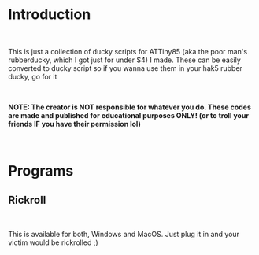# Introduction
<br>

This is just a collection of ducky scripts for ATTiny85 (aka the poor man's rubberducky, which I got just for under $4) I made. These can be easily converted to ducky script so if you wanna use them in your hak5 rubber ducky, go for it

<br>

**NOTE: The creator is NOT responsible for whatever you do. These codes are made and published for educational purposes ONLY! (or to troll your friends IF you have their permission lol)**

<br>

# Programs

## Rickroll
<br>

This is available for both, Windows and MacOS. Just plug it in and your victim would be rickrolled ;)

